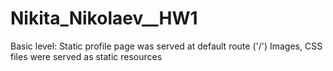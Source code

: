 # Nikita_Nikolaev__HW1
Basic level: 
Static profile page was served at default route ('/') 
 Images, CSS files were served as static resources
